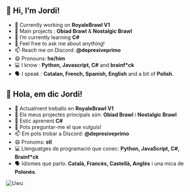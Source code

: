 ## 👋 Hi, I’m Jordi!


- 🔭 Currently working on **RoyaleBrawl V1**
- 🫡 Main projects : **Obiad Brawl** & **Nostalgic Brawl**
- 🌱 I’m currently learning **C#**
- 💬 Feel free to ask me about anything!
- 📫 Reach me on Discord: **@depresiveprimo**
- 😄 Pronouns: **he/him**
- 💻 I know : **Python, Javascript, C#** and **brainf*ck**
- 🗣️ I speak : **Catalan, French, Spanish, English** and a bit of **Polish**.

## 👋 Hola, em dic Jordi!
- 🔭 Actualment treballo en **RoyaleBrawl V1**
- 🫡 Els meus projectes principals són: **Obiad Brawl** i **Nostalgic Brawl**
- 🌱 Estic aprenent **C#**
- 💬 Pots preguntar-me el que vulguis!
- 📫 Em pots trobar a Discord: **@depresiveprimo**
- 😄 Pronoms: **ell**
- 💻 Llenguatges de programació que conec: **Python, JavaScript, C#, Brainf*ck**
- 🗣️ Idiomes que parlo: **Català, Francès, Castellà, Anglès** i una mica de **Polonès**.
 
![Uwu](https://komarev.com/ghpvc/?username=Super-brawl-team)
